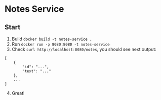 # Notes Service

## Start

1. Build `docker build -t notes-service .`
2. Run `docker run -p 8080:8080 -t notes-service`
3. Check `curl http://localhost:8080/notes`, you should see next output:
```shell
[
    {
        "id": "...",
        "text": "..."
    },
    ...
]
```
4. Great!